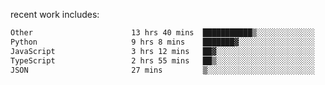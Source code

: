 
<!--<img width="1415" height="100" alt="blu" src="https://github.com/rdsilva01/rdsilva01/assets/101207588/deb060e5-d035-4f09-b511-e3f50605b207">-->

<!-- \> Enthusiastic about developing and building solutions <br>
\> Computer Science and Engineering @ UBI -->

<!-- <a href="https://www.rodrigosilva.live/">personal website</a> 🏁 -->

<!-- ![](https://komarev.com/ghpvc/?username=rdsilva01) -->

recent work includes:
<!--START_SECTION:waka-->

```txt
Other                      13 hrs 40 mins  ███████████▒░░░░░░░░░░░░░   44.93 %
Python                     9 hrs 8 mins    ███████▓░░░░░░░░░░░░░░░░░   30.06 %
JavaScript                 3 hrs 12 mins   ██▓░░░░░░░░░░░░░░░░░░░░░░   10.52 %
TypeScript                 2 hrs 55 mins   ██▒░░░░░░░░░░░░░░░░░░░░░░   09.61 %
JSON                       27 mins         ▒░░░░░░░░░░░░░░░░░░░░░░░░   01.52 %
```

<!--END_SECTION:waka-->

